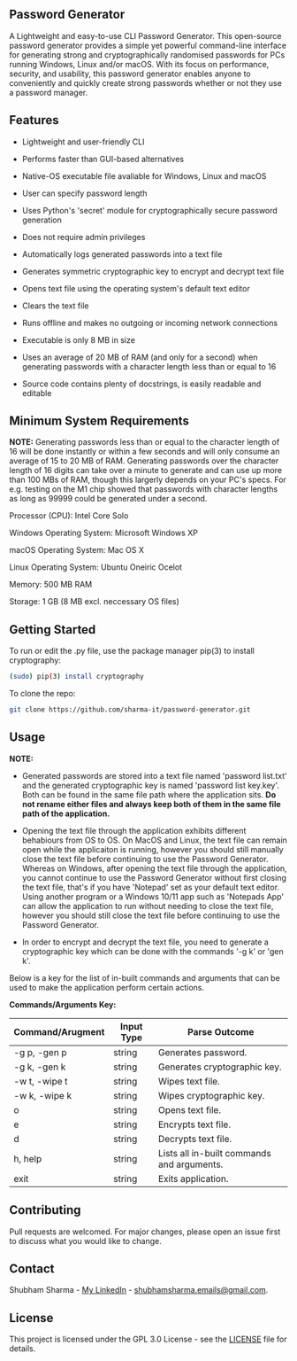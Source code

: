 ## Password Generator

A Lightweight and easy-to-use CLI Password Generator. This open-source password generator provides a simple yet powerful command-line interface for generating strong and cryptographically randomised passwords for PCs running Windows, Linux and/or macOS. With its focus on performance, security, and usability, this password generator enables anyone to conveniently and quickly create strong passwords whether or not they use a password manager.

## Features

- Lightweight and user-friendly CLI

- Performs faster than GUI-based alternatives

- Native-OS executable file avaliable for Windows, Linux and macOS

- User can specify password length

- Uses Python's 'secret' module for cryptographically secure password generation

- Does not require admin privileges

- Automatically logs generated passwords into a text file

- Generates symmetric cryptographic key to encrypt and decrypt text file

- Opens text file using the operating system's default text editor

- Clears the text file

- Runs offline and makes no outgoing or incoming network connections

- Executable is only 8 MB in size

- Uses an average of 20 MB of RAM (and only for a second) when generating passwords with a character length less than or equal to 16

- Source code contains plenty of docstrings, is easily readable and editable

## Minimum System Requirements

**NOTE:** Generating passwords less than or equal to the character length of 16 will be done instantly or within a few seconds and will only consume an average of 15 to 20 MB of RAM. Generating passwords over the character length of 16 digits can take over a minute to generate and can use up more than 100 MBs of RAM, though this largerly depends on your PC's specs. For e.g. testing on the M1 chip showed that passwords with character lengths as long as 99999 could be generated under a second.

Processor (CPU): Intel Core Solo

Windows Operating System: Microsoft Windows XP

macOS Operating System: Mac OS X

Linux Operating System: Ubuntu Oneiric Ocelot

Memory: 500 MB RAM

Storage: 1 GB (8 MB excl. neccessary OS files)

## Getting Started

To run or edit the .py file, use the package manager pip(3) to install cryptography:
```sh
(sudo) pip(3) install cryptography
```
To clone the repo:
```sh
git clone https://github.com/sharma-it/password-generator.git
```

## Usage

**NOTE:**

- Generated passwords are stored into a text file named 'password list.txt' and the generated cryptographic key is named 'password list key.key'. Both can be found in the same file path where the application sits. **Do not rename either files and always keep both of them in the same file path of the application.**

- Opening the text file through the application exhibits different behabiours from OS to OS. On MacOS and Linux, the text file can remain open while the applicaiton is running, however you should still manually close the text file before continuing to use the Password Generator. Whereas on Windows, after opening the text file through the application, you cannot continue to use the Password Generator without first closing the text file, that's if you have 'Notepad' set as your default text editor. Using another program or a Windows 10/11 app such as 'Notepads App' can allow the application to run without needing to close the text file, however you should still close the text file before continuing to use the Password Generator.

- In order to encrypt and decrypt the text file, you need to generate a cryptographic key which can be done with the commands '-g k' or 'gen k'.

Below is a key for the list of in-built commands and arguments that can be used to make the application perform certain actions.

**Commands/Arguments Key:**

| Command/Arugment | Input Type | Parse Outcome |
| ----------------- | ---------- | ----------- |
| -g p, -gen p |	string | Generates password. |
| -g k, -gen k |	string | Generates cryptographic key. |
| -w t, -wipe t |	string | Wipes text file. |
| -w k, -wipe k |	string | Wipes cryptographic key. |
| o |	string | Opens text file. |
| e |	string | Encrypts text file. |
| d |	string | Decrypts text file. |
| h, help |	string | Lists all in-built commands and arguments. |
| exit |	string | Exits application. |

## Contributing

Pull requests are welcomed. For major changes, please open an issue first to discuss what you would like to change.

## Contact

Shubham Sharma - [My LinkedIn](https://www.linkedin.com/in/sharma-it/) - shubhamsharma.emails@gmail.com.

## License

This project is licensed under the GPL 3.0 License - see the [LICENSE](LICENCE) file for details.
